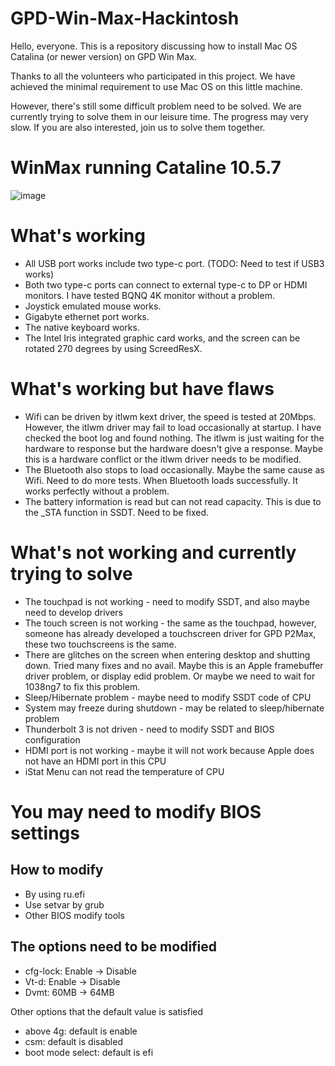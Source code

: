 # GPD-Win-Max-Hackintosh
Hello, everyone. This is a repository discussing how to install Mac OS Catalina (or newer version) on GPD Win Max.

Thanks to all the volunteers who participated in this project. We have achieved the minimal requirement to use Mac OS on this little machine.

However, there's still some difficult problem need to be solved. We are currently trying to solve them in our leisure time. The progress may very slow. If you are also interested, join us to solve them together.

# WinMax running Cataline 10.5.7
![image](https://github.com/kingo132/GPD-Win-Max-Hackintosh/blob/main/photos/PXL_20201025_033346977.jpg)

# What's working
* All USB port works include two type-c port. (TODO: Need to test if USB3 works)
* Both two type-c ports can connect to external type-c to DP or HDMI monitors. I have tested BQNQ 4K monitor without a problem.
* Joystick emulated mouse works.
* Gigabyte ethernet port works.
* The native keyboard works.
* The Intel Iris integrated graphic card works, and the screen can be rotated 270 degrees by using ScreedResX.
# What's working but have flaws 
* Wifi can be driven by itlwm kext driver, the speed is tested at 20Mbps. However, the itlwm driver may fail to load occasionally at startup. I have checked the boot log and found nothing. The itlwm is just waiting for the hardware to response but the hardware doesn't give a response. Maybe this is a hardware conflict or the itlwm driver needs to be modified.
* The Bluetooth also stops to load occasionally. Maybe the same cause as Wifi. Need to do more tests. When Bluetooth loads successfully. It works perfectly without a problem.
* The battery information is read but can not read capacity. This is due to the _STA function in SSDT. Need to be fixed.
# What's not working and currently trying to solve
* The touchpad is not working - need to modify SSDT, and also maybe need to develop drivers
* The touch screen is not working - the same as the touchpad, however, someone has already developed a touchscreen driver for GPD P2Max, these two touchscreens is the same.
* There are glitches on the screen when entering desktop and shutting down. Tried many fixes and no avail. Maybe this is an Apple framebuffer driver problem, or display edid problem. Or maybe we need to wait for 1038ng7 to fix this problem.
* Sleep/Hibernate problem - maybe need to modify SSDT code of CPU
* System may freeze during shutdown - may be related to sleep/hibernate problem
* Thunderbolt 3 is not driven - need to modify SSDT and BIOS configuration
* HDMI port is not working - maybe it will not work because Apple does not have an HDMI port in this CPU
* iStat Menu can not read the temperature of CPU


# You may need to modify BIOS settings
## How to modify
* By using ru.efi
* Use setvar by grub
* Other BIOS modify tools
## The options need to be modified
* cfg-lock: Enable -> Disable
* Vt-d: Enable -> Disable
* Dvmt: 60MB -> 64MB

Other options that the default value is satisfied
* above 4g: default is enable
* csm: default is disabled
* boot mode select: default is efi
